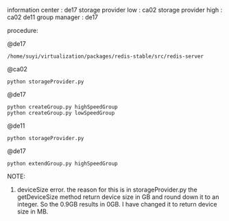 information center : de17
storage provider low : ca02
storage provider high : ca02 de11
group manager : de17

procedure:

@de17

    /home/suyi/virtualization/packages/redis-stable/src/redis-server

@ca02

    python storageProvider.py

@de17

    python createGroup.py highSpeedGroup
    python createGroup.py lowSpeedGroup

@de11

    python storageProvider.py

@de17

    python extendGroup.py highSpeedGroup


NOTE:

1. deviceSize error. the reason for this is in storageProvider.py the getDeviceSize method return device size in GB and round down it to an integer. So the 0.9GB results in 0GB. I have changed it to return device size in MB.
